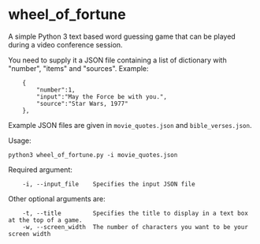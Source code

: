 # wheel_of_fortune
A simple Python 3 text based word guessing game that can be played during a video conference session.

You need to supply it a JSON file containing a list of dictionary with "number", "items" and "sources". Example:

```
    {
        "number":1,
        "input":"May the Force be with you.", 
        "source":"Star Wars, 1977"
    }, 
```

Example JSON files are given in `movie_quotes.json` and `bible_verses.json`.

Usage:
```
python3 wheel_of_fortune.py -i movie_quotes.json
```
Required argument:
```
    -i, --input_file    Specifies the input JSON file
```

Other optional arguments are:
```
    -t, --title         Specifies the title to display in a text box at the top of a game.
    -w, --screen_width  The number of characters you want to be your screen width 
```